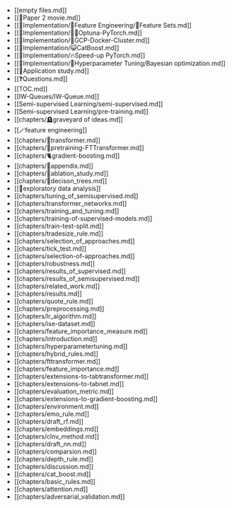 - [[empty files.md]]
- [[🍿Paper 2 movie.md]]
- [[🍬Implementation/🧪Feature Engineering/🧃Feature Sets.md]]
- [[🍬Implementation/🧜‍♂️Optuna-PyTorch.md]]
- [[🍬Implementation/🛞GCP-Docker-Cluster.md]]
- [[🍬Implementation/😺CatBoost.md]]
- [[🍬Implementation/🔥Speed-up PyTorch.md]]
- [[🍬Implementation/🎯Hyperparameter Tuning/Bayesian optimization.md]]
- [[🍕Application study.md]]
- [[❓Questions.md]]
- [[TOC.md]]
- [[IW-Queues/IW-Queue.md]]
- [[Semi-supervised Learning/semi-supervised.md]]
- [[Semi-supervised Learning/pre-training.md]]
- [[chapters/🪦graveyard of ideas.md]]
- [[🪄feature engineering]]
- [[chapters/🤖transformer.md]]
- [[chapters/🤖pretraining-FTTransformer.md]]
- [[chapters/🐈gradient-boosting.md]]
- [[chapters/🍬appendix.md]]
- [[chapters/🎋ablation_study.md]]
- [[chapters/🎄decison_trees.md]]
- [[🚏exploratory data analysis]]
- [[chapters/tuning_of_semisupervised.md]]
- [[chapters/transformer_networks.md]]
- [[chapters/training_and_tuning.md]]
- [[chapters/training-of-supervised-models.md]]
- [[chapters/train-test-split.md]]
- [[chapters/tradesize_rule.md]]
- [[chapters/selection_of_approaches.md]]
- [[chapters/tick_test.md]]
- [[chapters/selection-of-approaches.md]]
- [[chapters/robustness.md]]
- [[chapters/results_of_supervised.md]]
- [[chapters/results_of_semisupervised.md]]
- [[chapters/related_work.md]]
- [[chapters/results.md]]
- [[chapters/quote_rule.md]]
- [[chapters/preprocessing.md]]
- [[chapters/lr_algorithm.md]]
- [[chapters/ise-dataset.md]]
- [[chapters/feature_importance_measure.md]]
- [[chapters/introduction.md]]
- [[chapters/hyperparametertuning.md]]
- [[chapters/hybrid_rules.md]]
- [[chapters/fttransformer.md]]
- [[chapters/feature_importance.md]]
- [[chapters/extensions-to-tabtransformer.md]]
- [[chapters/extensions-to-tabnet.md]]
- [[chapters/evaluation_metric.md]]
- [[chapters/extensions-to-gradient-boosting.md]]
- [[chapters/environment.md]]
- [[chapters/emo_rule.md]]
- [[chapters/draft_rf.md]]
- [[chapters/embeddings.md]]
- [[chapters/clnv_method.md]]
- [[chapters/draft_nn.md]]
- [[chapters/comparsion.md]]
- [[chapters/depth_rule.md]]
- [[chapters/discussion.md]]
- [[chapters/cat_boost.md]]
- [[chapters/basic_rules.md]]
- [[chapters/attention.md]]
- [[chapters/adversarial_validation.md]]